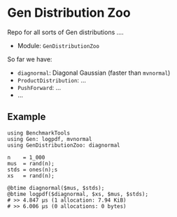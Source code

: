 # Gen Distribution Zoo

Repo for all sorts of Gen distributions ....

- Module: `GenDistributionZoo`

So far we have:

- `diagnormal`: Diagonal Gaussian (faster than `mvnormal`)
- `ProductDistribution`: ...
- `PushForward`: ... 
- ...

## Example

```
using BenchmarkTools
using Gen: logpdf, mvnormal
using GenDistributionZoo: diagnormal

n    = 1_000
mus  = rand(n);
stds = ones(n);s
xs   = rand(n);

@btime diagnormal($mus, $stds); 
@btime logpdf($diagnormal, $xs, $mus, $stds); 
# >> 4.847 μs (1 allocation: 7.94 KiB)
# >> 6.006 μs (0 allocations: 0 bytes)
```